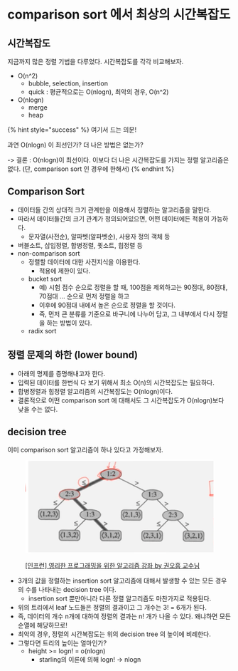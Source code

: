 # comparison sort 에서 최상의 시간복잡도

## 시간복잡도&#x20;

지금까지 많은 정렬 기법을 다루었다. 시간복잡도를 각각 비교해보자.&#x20;

* O(n^2)
  * bubble, selection, insertion
  * quick : 평균적으로는 O(nlogn), 최악의 경우, O(n^2)
* O(nlogn)
  * merge
  * heap&#x20;

{% hint style="success" %}
여기서 드는 의문!&#x20;

과연 O(nlogn) 이 최선인가? 더 나은 방법은 없는가?&#x20;

\-> 결론 : O(nlogn)이 최선이다. 이보다 더 나은 시간복잡도를 가지는 정렬 알고리즘은 없다. (단, comparison sort 인 경우에 한해서)&#x20;
{% endhint %}



## Comparison Sort&#x20;

* 데이터들 간의 상대적 크기 관계만을 이용해서 정렬하는 알고리즘을 말한다.&#x20;
* 따라서 데이터들간의 크기 관계가 정의되어있으면, 어떤 데이터에든 적용이 가능하다.&#x20;
  * 문자열(사전순), 알파벳(알파벳순), 사용자 정의 객체 등
* 버블소트, 삽입정렬, 합병정렬, 큇소트, 힙정렬 등&#x20;
* non-comparison sort
  * 정렬할 데이터에 대한 사전지식을 이용한다.&#x20;
    * 적용에 제한이 있다.
  * bucket sort&#x20;
    * 예) 시험 점수 순으로 정렬을 할 때, 100점을 제외하고는 90점대, 80점대, 70점대 ... 순으로 먼저 정렬을 하고&#x20;
    * 이후에 90점대 내에서 높은 순으로 정렬을 할 것이다.&#x20;
    * 즉, 먼저 큰 분류를 기준으로 바구니에 나누어 담고, 그 내부에서 다시 정렬을 하는 방법이 있다.  &#x20;
  * radix sort&#x20;



## 정렬 문제의 하한 (lower bound)

* 아래의 명제를 증명해내고자 한다.&#x20;
* 입력된 데이터를 한번식 다 보기 위해서 최소 O(n)의 시간복잡도는 필요하다.&#x20;
* 합병정렬과 힙정렬 알고리즘의 시간복잡도는 O(nlogn)이다.&#x20;
* 결론적으로 어떤 comparison sort 에 대해서도 그 시간복잡도가 O(nlogn)보다 낮을 수는 없다.

## decision tree

이미 comparison sort 알고리즘이 하나 있다고 가정해보자.&#x20;

<figure><img src="../../../.gitbook/assets/image (30) (1) (1).png" alt=""><figcaption><p><a href="https://www.inflearn.com/course/%EC%95%8C%EA%B3%A0%EB%A6%AC%EC%A6%98-%EA%B0%95%EC%A2%8C">[인프런] 영리한 프로그래밍을 위한 알고리즘 강좌 by 권오흠 교수님</a></p></figcaption></figure>

* 3개의 값을 정렬하는 insertion sort 알고리즘에 대해서 발생할 수 있는 모든 경우의 수를 나타내는 decision tree 이다.&#x20;
  * insertion sort 뿐만아니라 다른 정렬 알고리즘도 마찬가지로 적용된다.&#x20;
* 위의 트리에서 leaf 노드들은 정렬의 결과이고 그 개수는 3! = 6개가 된다.&#x20;
* 즉, 데이터의 개수 n개에 대하여 정렬의 결과는 n! 개가 나올 수 있다. 왜냐하면 모든 순열에 해당하므로!&#x20;
* 최악의 경우, 정렬의 시간복잡도는 위의 decision tree 의 높이에 비례한다.&#x20;
* 그렇다면 트리의 높이는 얼마인가?&#x20;
  * height >= logn! = o(nlogn)&#x20;
    * starling의 이론에 의해 logn! -> nlogn&#x20;



